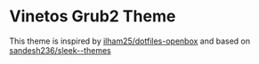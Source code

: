 # Vinetos Grub2 Theme

This theme is inspired by [ilham25/dotfiles-openbox](https://github.com/ilham25/dotfiles-openbox/) and based on [sandesh236/sleek--themes](https://github.com/sandesh236/sleek--themes)
